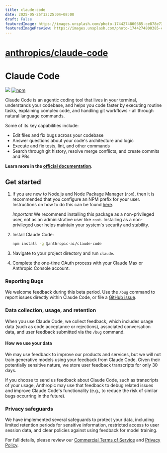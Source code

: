 ```yaml
---
title: claude-code
date: 2025-05-25T12:25:04+08:00
draft: False
featuredImage: https://images.unsplash.com/photo-1744274800385-ce878e73e30c?ixid=M3w0NjAwMjJ8MHwxfHJhbmRvbXx8fHx8fHx8fDE3NDgxNDcwODR8&ixlib=rb-4.1.0
featuredImagePreview: https://images.unsplash.com/photo-1744274800385-ce878e73e30c?ixid=M3w0NjAwMjJ8MHwxfHJhbmRvbXx8fHx8fHx8fDE3NDgxNDcwODR8&ixlib=rb-4.1.0
---
```


# [anthropics/claude-code](https://github.com/anthropics/claude-code)

# Claude Code

![](https://img.shields.io/badge/Node.js-18%2B-brightgreen?style=flat-square) [![npm]](https://www.npmjs.com/package/@anthropic-ai/claude-code)

[npm]: https://img.shields.io/npm/v/@anthropic-ai/claude-code.svg?style=flat-square

Claude Code is an agentic coding tool that lives in your terminal, understands your codebase, and helps you code faster by executing routine tasks, explaining complex code, and handling git workflows - all through natural language commands.

Some of its key capabilities include:

- Edit files and fix bugs across your codebase
- Answer questions about your code's architecture and logic
- Execute and fix tests, lint, and other commands
- Search through git history, resolve merge conflicts, and create commits and PRs

**Learn more in the [official documentation](https://docs.anthropic.com/en/docs/claude-code/overview)**.

## Get started

1. If you are new to Node.js and Node Package Manager (`npm`), then it is recommended that you configure an NPM prefix for your user.
   Instructions on how to do this can be found [here](https://docs.anthropic.com/en/docs/claude-code/troubleshooting#recommended-solution-create-a-user-writable-npm-prefix).

   _Important_ We recommend installing this package as a non-privileged user, not as an administrative user like `root`.
   Installing as a non-privileged user helps maintain your system's security and stability.

2. Install Claude Code:

   ```sh
   npm install -g @anthropic-ai/claude-code
   ```

3. Navigate to your project directory and run `claude`.

4. Complete the one-time OAuth process with your Claude Max or Anthropic Console account.

### Reporting Bugs

We welcome feedback during this beta period. Use the `/bug` command to report issues directly within Claude Code, or file a [GitHub issue](https://github.com/anthropics/claude-code/issues).

### Data collection, usage, and retention

When you use Claude Code, we collect feedback, which includes usage data (such as code acceptance or rejections), associated conversation data, and user feedback submitted via the `/bug` command.

#### How we use your data

We may use feedback to improve our products and services, but we will not train generative models using your feedback from Claude Code. Given their potentially sensitive nature, we store user feedback transcripts for only 30 days.

If you choose to send us feedback about Claude Code, such as transcripts of your usage, Anthropic may use that feedback to debug related issues and improve Claude Code's functionality (e.g., to reduce the risk of similar bugs occurring in the future).

### Privacy safeguards

We have implemented several safeguards to protect your data, including limited retention periods for sensitive information, restricted access to user session data, and clear policies against using feedback for model training.

For full details, please review our [Commercial Terms of Service](https://www.anthropic.com/legal/commercial-terms) and [Privacy Policy](https://www.anthropic.com/legal/privacy).
